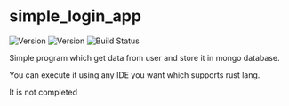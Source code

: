 # simple_login_app

![Version](https://img.shields.io/badge/work-in_progress-yellow.svg)
![Version](https://img.shields.io/badge/version-0.0.1-blue.svg)
![Build Status](https://img.shields.io/badge/build-failing-red.svg)

Simple program which get data from user and store it in mongo database.

You can execute it using any IDE you want which supports rust lang.

It is not completed
